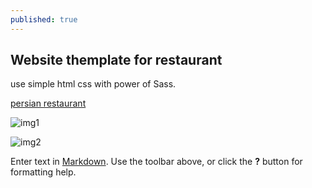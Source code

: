 ```yaml
---
published: true
---
```

## Website themplate for restaurant
use simple html css with power of Sass.

[persian restaurant](https://solgideveloper.github.io/Persian-Restaurant/ "Go to Live")


![img1](https://media-cdn.tripadvisor.com/media/photo-s/0e/cc/0a/dc/restaurant-chocolat.jpg)

![img2]({{site.baseurl}}/images/bg.jpeg)




Enter text in [Markdown](http://daringfireball.net/projects/markdown/). Use the toolbar above, or click the **?** button for formatting help.
